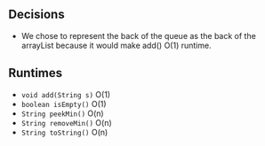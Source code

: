 ## Decisions

* We chose to represent the back of the queue as the back of the arrayList because it would make add() O(1) runtime.


## Runtimes

* ``void add(String s)`` O(1)
* ``boolean isEmpty()`` O(1)
* ``String peekMin()`` O(n)
* ``String removeMin()`` O(n)
* ``String toString()`` O(n)